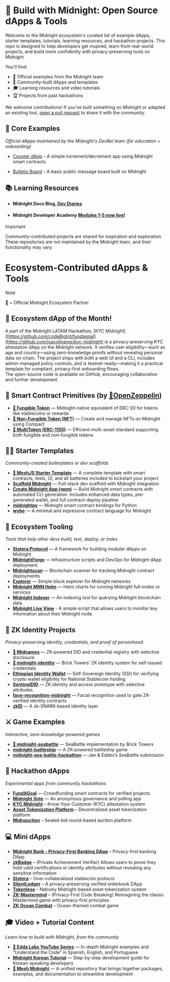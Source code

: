 # 🚀 Build with Midnight: Open Source dApps & Tools

Welcome to the Midnight ecosystem's curated list of example dApps, starter templates, tutorials, learning resources, and hackathon projects. This repo is designed to help developers get inspired, learn from real-world projects, and build more confidently with privacy-preserving tools on Midnight.

You'll find:
- 🔧 Official examples from the Midnight team
- 🌱 Community-built dApps and templates
- 🎓 Learning resources and video tutorials
- 🏆 Projects from past hackathons

We welcome contributions! If you’ve built something on Midnight or adapted an existing tool, [open a pull request](https://github.com/midnightntwrk/midnight-awesome-dapps/pulls) to share it with the community.

## 🌱 Core Examples
*Official dApps maintained by the Midnight's DevRel team (for education + onboarding)*
* [Counter dApp](https://github.com/midnightntwrk/example-counter) – A simple increment/decrement app using Midnight smart contracts

* [Bulletin Board](https://github.com/midnightntwrk/example-bboard) – A basic public message board built on Midnight

## 📚 Learning Resources

* #### Midnight Docs Blog, [Dev Diaries](https://docs.midnight.network/blog) 

* #### Midnight Developer Academy [Modules 1-5 now live!](https://docs.midnight.network/academy/) 

> [!IMPORTANT]  
> Community-contributed projects are shared for inspiration and exploration. These repositories are not maintained by the Midnight team, and their functionality may vary. 


# Ecosystem-Contributed dApps & Tools
> [!NOTE]  
> 🔹 = Official Midnight Ecosystem Partner

## 🔦 Ecosystem dApp of the Month!  
A part of the Midnight LATAM Hackathon, [KYC Midnight]([https://github.com/codeBigInt/fundagoal](https://github.com/joacolinares/kyc-midnight) is a privacy-preserving KYC attestation dApp on the Midnight network. It verifies user eligibility—such as age and country—using zero-knowledge proofs without revealing personal data on-chain. The project ships with both a web UI and a CLI, includes admin-managed policy controls, and is testnet-ready—making it a practical template for compliant, privacy-first onboarding flows.  
The open-source code is available on GitHub, encouraging collaboration and further development.

## 🧱 Smart Contract Primitives (by [🔹OpenZeppelin](https://github.com/OpenZeppelin/compact-contracts))

- **[🔹 Fungible Token](https://github.com/OpenZeppelin/compact-contracts/tree/main/contracts/fungibleToken)** — Midnight-native equivalent of ERC-20 for tokens like stablecoins or rewards  
- **[🔹 Non-Fungible Token (NFT)](https://github.com/OpenZeppelin/compact-contracts/tree/main/contracts/nonFungibleToken)** — Create and manage NFTs on Midnight using Compact  
- **[🔹 MultiToken (ERC-1155)](https://github.com/OpenZeppelin/compact-contracts/tree/main/contracts/multitoken)** — Efficient multi-asset standard supporting both fungible and non-fungible tokens  

## 🧑‍💻 Starter Templates
*Community-created boilerplates or dev scaffolds*

- **[🔹 MeshJS Starter Template](https://github.com/MeshJS/midnight-starter-template)** —  A complete template with smart contracts, tests, UI, and all batteries included to kickstart your project 
- **[Scaffold Midnight](https://github.com/kaleababayneh/scaffold-midnight)** — Full-stack dev scaffold with Midnight integration  
- **[Create Midnight App (npm)](https://www.npmjs.com/package/create-midnight-app)** —  Build Midnight smart contracts with automated CLI generation. Includes enhanced data types, pre-generated wallet, and full contract-deploy pipeline
- **[midnightpy](https://github.com/Techgethr/midnightpy)** — Midnight smart contract bindings for Python  
- **[wybe](https://github.com/lamg/wybe)** — A minimal and expressive contract language for Midnight  


## 🧩 Ecosystem Tooling
*Tools that help other devs build, test, deploy, or index*

- **[Statera Protocol](https://github.com/LucentLabss/statera-protocol)** — A framework for building modular dApps on Midnight  
- **[MidnightForge](https://github.com/bytewizard42i/MidnightForge)** — Infrastructure scripts and DevOps for Midnight dApp deployment  
- **[Midnightscan](https://github.com/mediocrehacker/Midnightscan)** — Blockchain scanner for tracking Midnight contract deployments  
- **[Explorer](https://github.com/AIQUANT-Tech/explorer)** — Simple block explorer for Midnight networks  
- **[Midnight MNN Helm](https://github.com/0xstrong/midnight-mnn-helm)** — Helm charts for running Midnight full nodes or services  
- **[Midnight Indexer](https://github.com/semsorock/midnight-indexer)** — An indexing tool for querying Midnight blockchain data
- **[Midnight Live View](https://github.com/Midnight-Scripts/Midnight-Live-View)** - A simple script that allows users to monitor key information about their Midnight node.  


## 🧠 ZK Identity Projects
*Privacy-preserving identity, credentials, and proof of personhood* 

- **[🔹 Midnames](https://github.com/midnames/core)** — ZK-powered DID and credential registry with selective disclosure  
- **[🔹 midnight-identity](https://github.com/bricktowers/midnight-identity)** — Brick Towers’ ZK identity system for self-issued credentials  
- **[Ethiopian Identity Wallet](https://github.com/HeikkiRuhanen/ethiopian-identity-wallet/tree/main)** — Self-Sovereign Identity (SSI) for verifying crypto wallet eligibility for National Stablecoin holding
- **[SentinelDID](https://github.com/bytewizard42i/SentinelDID-poc)** — ZK identity and access prototype with selective attributes  
- **[face-recognition-midnight](https://github.com/laughtt/face-recognition-midnight)** — Facial recognition used to gate ZK-verified identity contracts  
- **[zkID](https://github.com/quantus0/zkID)** — A zk-SNARK-based identity layer


## ⚔️ Game Examples
*Interactive, zero-knowledge-powered games*

- **[🔹 midnight-seabattle](https://github.com/bricktowers/midnight-seabattle)** — SeaBattle implementation by Brick Towers   
- **[midnight-battleship](https://github.com/mediocrehacker/midnight-battleship)** — A ZK-powered battleship game  
- **[midnight-sea-battle-hackathon](https://github.com/eddex/midnight-sea-battle-hackathon)** — Jan & Eddex’s SeaBattle submission  

## 🧪 Hackathon dApps
*Experimental apps from community hackathons*

- **[FundAGoal](https://github.com/codeBigInt/fundagoal)** — Crowdfunding smart contracts for verified projects  
- **[Midnight Vote](https://github.com/armsves/midnightVotingW3PN)** — An anonymous governance and polling app
-  **[KYC Midnight](https://github.com/joacolinares/kyc-midnight)** – Know Your Customer (KYC) attestation system
-  **[Asset Tokenization Platform](https://github.com/nicolasLuduena/2025-hackathon-midnight)** – Decentralized asset tokenization platform
-  **[Midnauction](https://github.com/eryxcoop/midnauction)** – Sealed-bid round-based auction platform


## 💻 Mini dApps
-  **[Midnight Bank - Privacy-First Banking DApp](https://github.com/nel349/midnight-bank)** – Privacy-first banking DApp
-  **[zkBadge](https://github.com/Imdavyking/zkbadge)** – (Private Achievement Verifier) Allows users to prove they hold valid certifications or identity attributes without revealing any sensitive information
-  **[Statera](https://github.com/statera-protocol/statera-protocol-midnight)** – Over-collateralized stablecoin protocol 
-  **[SilentLedger](https://github.com/bytewizard42i/SilentLedger)** – A privacy-preserving verified orderbook DApp
-  **[Tokenless](https://github.com/luislucena16/tokenless)** – Natively Midnight-based asset tokenization system
-  **[ZK-Mastermind](https://github.com/kjayapra/zk-mastermind)** – (Privacy-First Code Breaking) Reimagining the classic Mastermind game with privacy-first principles
-  **[ZK Ocean Combat](https://github.com/Angleito/midnighthackathon)** – Ocean-themed combat game


## 🎓 Video + Tutorial Content
*Learn how to build with Midnight, from the community*

- **[🔹 Edda Labs YouTube Series](https://www.youtube.com/@eddalabs)** — In-depth Midnight examples and “Understand the Code” in Spanish, English, and Portuguese   
- **[Midnight Korean Tutorial](https://github.com/jungmyeong96/midnight_tutorial/tree/main)** — Step-by-step development guide for Korean-speaking developers  
- **[🔹 Mesh Midnight](https://midnight.meshjs.dev/en)** — A unified repository that brings together packages, examples, and documentation to streamline development
